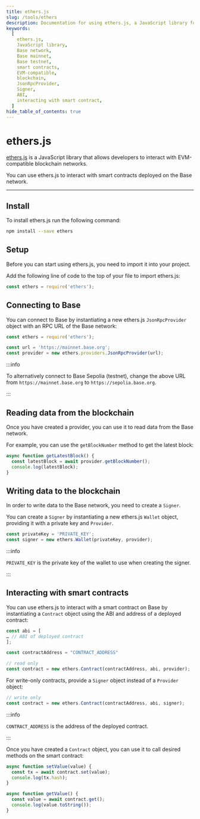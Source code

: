 ```yaml
---
title: ethers.js
slug: /tools/ethers
description: Documentation for using ethers.js, a JavaScript library for EVM-compatible blockchain interactions. This page covers installation, setup, connecting to the Base network, reading and writing blockchain data, and interacting with smart contracts.
keywords:
  [
    ethers.js,
    JavaScript library,
    Base network,
    Base mainnet,
    Base testnet,
    smart contracts,
    EVM-compatible,
    blockchain,
    JsonRpcProvider,
    Signer,
    ABI,
    interacting with smart contract,
  ]
hide_table_of_contents: true
---
```


# ethers.js

[ethers.js](https://docs.ethers.org/v5/) is a JavaScript library that allows developers to interact with EVM-compatible blockchain networks.

You can use ethers.js to interact with smart contracts deployed on the Base network.

---

## Install

To install ethers.js run the following command:

```bash
npm install --save ethers
```

## Setup

Before you can start using ethers.js, you need to import it into your project.

Add the following line of code to the top of your file to import ethers.js:

```javascript
const ethers = require('ethers');
```

## Connecting to Base

You can connect to Base by instantiating a new ethers.js `JsonRpcProvider` object with an RPC URL of the Base network:

```javascript
const ethers = require('ethers');

const url = 'https://mainnet.base.org';
const provider = new ethers.providers.JsonRpcProvider(url);
```

:::info

To alternatively connect to Base Sepolia (testnet), change the above URL from `https://mainnet.base.org` to `https://sepolia.base.org`.

:::

## Reading data from the blockchain

Once you have created a provider, you can use it to read data from the Base network.

For example, you can use the `getBlockNumber` method to get the latest block:

```javascript
async function getLatestBlock() {
  const latestBlock = await provider.getBlockNumber();
  console.log(latestBlock);
}
```

## Writing data to the blockchain

In order to write data to the Base network, you need to create a `Signer`.

You can create a `Signer` by instantiating a new ethers.js `Wallet` object, providing it with a private key and `Provider`.

```javascript
const privateKey = 'PRIVATE_KEY';
const signer = new ethers.Wallet(privateKey, provider);
```

:::info

`PRIVATE_KEY` is the private key of the wallet to use when creating the signer.

:::

## Interacting with smart contracts

You can use ethers.js to interact with a smart contract on Base by instantiating a `Contract` object using the ABI and address of a deployed contract:

```javascript
const abi = [
… // ABI of deployed contract
];

const contractAddress = "CONTRACT_ADDRESS"

// read only
const contract = new ethers.Contract(contractAddress, abi, provider);
```

For write-only contracts, provide a `Signer` object instead of a `Provider` object:

```javascript
// write only
const contract = new ethers.Contract(contractAddress, abi, signer);
```

:::info

`CONTRACT_ADDRESS` is the address of the deployed contract.

:::

Once you have created a `Contract` object, you can use it to call desired methods on the smart contract:

```javascript
async function setValue(value) {
  const tx = await contract.set(value);
  console.log(tx.hash);
}

async function getValue() {
  const value = await contract.get();
  console.log(value.toString());
}
```
